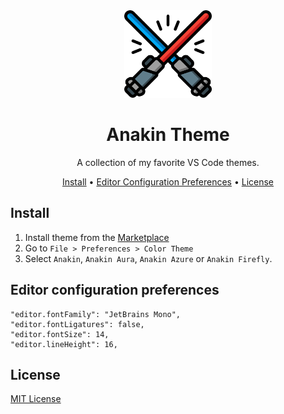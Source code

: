 <div align="center">

<img src="https://raw.githubusercontent.com/laporeon/anakin-theme/master/icon.png" width="140" />

# Anakin Theme

A collection of my favorite VS Code themes.

<a href="#install">Install</a> • <a href="#editor-configuration-preferences">Editor Configuration Preferences</a> • <a href="#license">License</a>

</div>

## Install

1. Install theme from the [Marketplace](https://marketplace.visualstudio.com/items?itemName=laporeon.anakin-theme)
2. Go to `File > Preferences > Color Theme`
3. Select `Anakin`, `Anakin Aura`, `Anakin Azure` or `Anakin Firefly`.

## Editor configuration preferences

```
"editor.fontFamily": "JetBrains Mono",
"editor.fontLigatures": false,
"editor.fontSize": 14,
"editor.lineHeight": 16,
```

## License

[MIT License](./LICENSE.md)
